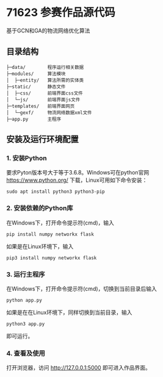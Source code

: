 # 71623 参赛作品源代码
基于GCN和GA的物流网络优化算法
## 目录结构
```
├─data/        程序运行相关数据
├─modules/     算法模块
│  ├─entity/   算法所需的实体类
├─static/      静态文件
│  ├─css/      前端界面css文件
│  └─js/       前端界面js文件
├─templates/   前端界面网页
│  └─gexf/     物流网络数据xml文件
├─app.py       主程序
```

## 安装及运行环境配置

### 1. 安装Python
要求Pyton版本号大于等于3.6.8。Windows可在python官网 https://www.python.org/ 下载，Linux可用如下命令安装：
```shell script
sudo apt install python3 python3-pip
```
### 2. 安装依赖的Python库
在Windows下，打开命令提示符(cmd)，输入
```shell script
pip install numpy networkx flask
```
如果是在Linux环境下，输入
```shell script
pip3 install numpy networkx flask
```
### 3. 运行主程序
在Windows下，打开命令提示符(cmd)，切换到当前目录后输入
```shell script
python app.py
```
如果是在在Linux环境下，同样切换到当前目录，输入
```shell script
python3 app.py
```
即可运行。
### 4. 查看及使用
打开浏览器，访问 http://127.0.0.1:5000 即可进入作品界面。